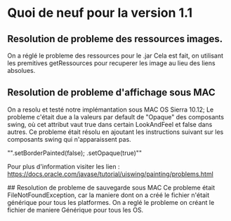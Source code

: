 # Quoi de neuf pour la version 1.1
## Resolution de probleme des ressources images.
On a réglé le probleme des ressources pour le .jar
Cela est fait, on utilisant les premitives getRessources pour recuperer les image   au lieu des liens absolues.

## Resolution de probleme d'affichage sous MAC
On a resolu et testé notre implémantation sous MAC OS Sierra 10.12;
Le probleme c'était due a la valeurs par default de "Opaque" des composants swing, où cet attribut vaut true dans certain LookAndFeel
et false dans autres. Ce probleme était résolu en ajoutant les instructions suivant sur les composants swing qui n'apparaissent pas.

""<composant>.setBorderPainted(false);
<composant>.setOpaque(true)""

Pour plus d'information visiter les lien : https://docs.oracle.com/javase/tutorial/uiswing/painting/problems.html

## Resolution de probleme de sauvegarde sous MAC
Ce probleme était FileNotFoundException, car la maniere dont on a créé le fichier n'était générique pour tous les platformes.
On a reglé le probleme on créant le fichier de maniere Générique pour tous les OS.